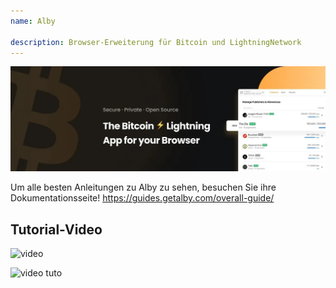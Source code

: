 ```yaml
---
name: Alby

description: Browser-Erweiterung für Bitcoin und LightningNetwork
---
```


![cover](assets/cover.webp)

Um alle besten Anleitungen zu Alby zu sehen, besuchen Sie ihre Dokumentationsseite! https://guides.getalby.com/overall-guide/

## Tutorial-Video

![video](https://youtu.be/nd5fX2vHuDw)

![video tuto](https://guides.getalby.com/overall-guide/)
